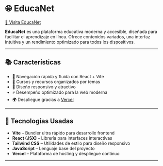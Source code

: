 # 🌐 EducaNet

[🔗 Visita EducaNet](https://educanet-academy.vercel.app/)

**EducaNet** es una plataforma educativa moderna y accesible, diseñada para facilitar el aprendizaje en línea. Ofrece contenidos variados, una interfaz intuitiva y un rendimiento optimizado para todos los dispositivos.

---

## 📚 Características

- 🧭 Navegación rápida y fluida con React + Vite
- 📘 Cursos y recursos organizados por temas
- 📱 Diseño responsivo y atractivo
- ⚡ Desempeño optimizado para la web moderna
- 🌍 Despliegue gracias a [Vercel](https://vercel.com/)

---

## 🚀 Tecnologías Usadas

- **Vite** – Bundler ultra rápido para desarrollo frontend
- **React (JSX)** – Librería para interfaces interactivas
- **Tailwind CSS** – Utilidades de estilo para diseño responsivo
- **JavaScript** – Lenguaje base del proyecto
- **Vercel** – Plataforma de hosting y despliegue continuo

---